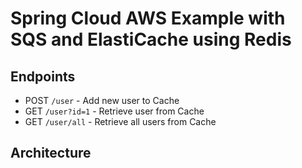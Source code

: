 # Spring Cloud AWS Example with SQS and ElastiCache using Redis

## Endpoints
- POST `/user` - Add new user to Cache 
- GET `/user?id=1` - Retrieve user from Cache
- GET `/user/all` - Retrieve all users from Cache

## Architecture 
